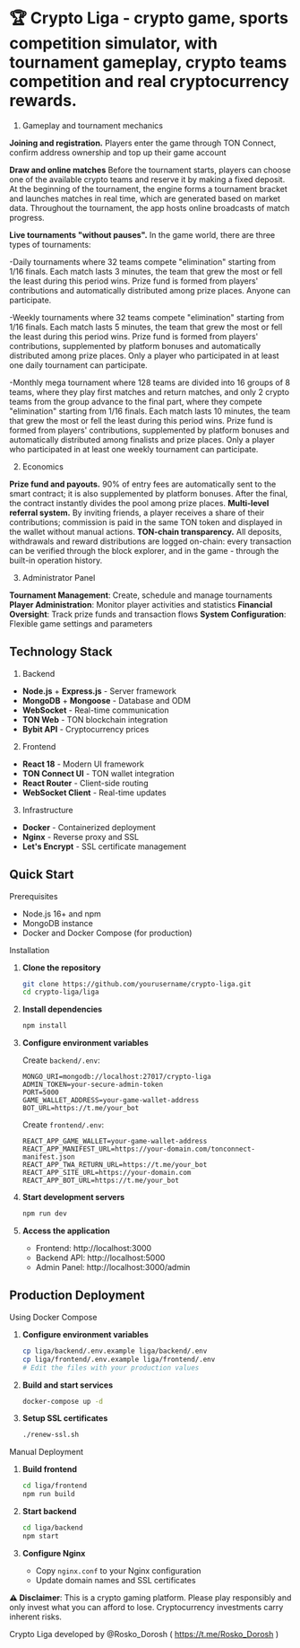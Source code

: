 # 🏆 Crypto Liga - crypto game, sports competition simulator, with tournament gameplay, crypto teams competition and real cryptocurrency rewards.

1. Gameplay and tournament mechanics

**Joining and registration.** 
Players enter the game through TON Connect, confirm address ownership and top up their game account

**Draw and online matches**
Before the tournament starts, players can choose one of the available crypto teams and reserve it by making a fixed deposit. 
At the beginning of the tournament, the engine forms a tournament bracket and launches matches in real time, which are generated based on market data.
Throughout the tournament, the app hosts online broadcasts of match progress.

**Live tournaments "without pauses".**
In the game world, there are three types of tournaments:

-Daily tournaments where 32 teams compete "elimination" starting from 1/16 finals. Each match lasts 3 minutes, the team that grew the most or fell the least during this period wins. Prize fund is formed from players' contributions and automatically distributed among prize places. Anyone can participate.

-Weekly tournaments where 32 teams compete "elimination" starting from 1/16 finals. Each match lasts 5 minutes, the team that grew the most or fell the least during this period wins. Prize fund is formed from players' contributions, supplemented by platform bonuses and automatically distributed among prize places. Only a player who participated in at least one daily tournament can participate.

-Monthly mega tournament where 128 teams are divided into 16 groups of 8 teams, where they play first matches and return matches, and only 2 crypto teams from the group advance to the final part, where they compete "elimination" starting from 1/16 finals. Each match lasts 10 minutes, the team that grew the most or fell the least during this period wins. Prize fund is formed from players' contributions, supplemented by platform bonuses and automatically distributed among finalists and prize places. Only a player who participated in at least one weekly tournament can participate.

2. Economics

**Prize fund and payouts.**
 90% of entry fees are automatically sent to the smart contract; it is also supplemented by platform bonuses. After the final, the contract instantly divides the pool among prize places.
**Multi-level referral system.** 
By inviting friends, a player receives a share of their contributions; commission is paid in the same TON token and displayed in the wallet without manual actions.
**TON-chain transparency.** 
All deposits, withdrawals and reward distributions are logged on-chain: every transaction can be verified through the block explorer, and in the game - through the built-in operation history.


3. Administrator Panel

**Tournament Management**: Create, schedule and manage tournaments
**Player Administration**: Monitor player activities and statistics
**Financial Oversight**: Track prize funds and transaction flows
**System Configuration**: Flexible game settings and parameters

## Technology Stack

1. Backend
- **Node.js** + **Express.js** - Server framework
- **MongoDB** + **Mongoose** - Database and ODM
- **WebSocket** - Real-time communication
- **TON Web** - TON blockchain integration
- **Bybit API** - Cryptocurrency prices

2. Frontend
- **React 18** - Modern UI framework
- **TON Connect UI** - TON wallet integration
- **React Router** - Client-side routing
- **WebSocket Client** - Real-time updates

3. Infrastructure
- **Docker** - Containerized deployment
- **Nginx** - Reverse proxy and SSL
- **Let's Encrypt** - SSL certificate management

## Quick Start

 Prerequisites
- Node.js 16+ and npm
- MongoDB instance
- Docker and Docker Compose (for production)

 Installation

1. **Clone the repository**
   ```bash
   git clone https://github.com/yourusername/crypto-liga.git
   cd crypto-liga/liga
   ```

2. **Install dependencies**
   ```bash
   npm install
   ```

3. **Configure environment variables**
   
   Create `backend/.env`:
   ```env
   MONGO_URI=mongodb://localhost:27017/crypto-liga
   ADMIN_TOKEN=your-secure-admin-token
   PORT=5000
   GAME_WALLET_ADDRESS=your-game-wallet-address
   BOT_URL=https://t.me/your_bot
   ```

   Create `frontend/.env`:
   ```env
   REACT_APP_GAME_WALLET=your-game-wallet-address
   REACT_APP_MANIFEST_URL=https://your-domain.com/tonconnect-manifest.json
   REACT_APP_TWA_RETURN_URL=https://t.me/your_bot
   REACT_APP_SITE_URL=https://your-domain.com
   REACT_APP_BOT_URL=https://t.me/your_bot
   ```

4. **Start development servers**
   ```bash
   npm run dev
   ```

5. **Access the application**
   - Frontend: http://localhost:3000
   - Backend API: http://localhost:5000
   - Admin Panel: http://localhost:3000/admin

## Production Deployment

Using Docker Compose

1. **Configure environment variables**
   ```bash
   cp liga/backend/.env.example liga/backend/.env
   cp liga/frontend/.env.example liga/frontend/.env
   # Edit the files with your production values
   ```

2. **Build and start services**
   ```bash
   docker-compose up -d
   ```

3. **Setup SSL certificates**
   ```bash
   ./renew-ssl.sh
   ```

Manual Deployment

1. **Build frontend**
   ```bash
   cd liga/frontend
   npm run build
   ```

2. **Start backend**
   ```bash
   cd liga/backend
   npm start
   ```

3. **Configure Nginx**
   - Copy `nginx.conf` to your Nginx configuration
   - Update domain names and SSL certificates


**⚠️ Disclaimer**: This is a crypto gaming platform. Please play responsibly and only invest what you can afford to lose. Cryptocurrency investments carry inherent risks.

 Crypto Liga developed by @Rosko_Dorosh ( https://t.me/Rosko_Dorosh ) 